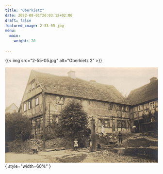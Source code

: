 ```yaml
---
title: "Oberkietz"
date: 2022-08-01T20:03:12+02:00
draft: false
featured_image: 2-53-05.jpg
menu:
  main:
    weight: 20

---
```



{{< img src="2-55-05.jpg" alt="Oberkietz 2" >}}

![text](2-55-05.jpg){ style="width=60%" }